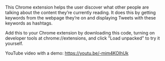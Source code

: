 This Chrome extension helps the user discover what other people are talking
about the content they’re currently reading. It does this by getting keywords
from the webpage they’re on and displaying Tweets with these keywords as
hashtags.

Add this to your Chrome extension by downloading this code, turning on
developer tools at chrome://extensions, and click "Load unpacked" to try it
yourself.

YouTube video with a demo: https://youtu.be/-mim4KOIhUk